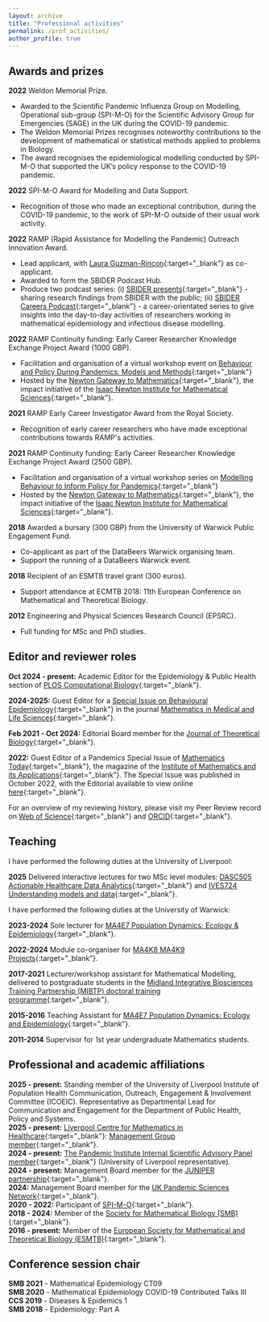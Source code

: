 ```yaml
---
layout: archive
title: "Professional activities"
permalink: /prof_activities/
author_profile: true
---
```


[MIBTP_link]: https://warwick.ac.uk/fac/cross_fac/mibtp/
[PopnDyn_link]: https://warwick.ac.uk/fac/sci/maths/undergrad/ughandbook/year4/ma4e7/
[readgroup_link]: https://warwick.ac.uk/fac/cross_fac/complexity/people/students/dtc/students2012/hill/epi_reading_group/
[Publons_link]: https://publons.com/author/1514993/edward-m-hill
[WOS_link]: https://www.webofscience.com/wos/author/record/172620
[ORCID_link]: https://orcid.org/0000-0002-2992-2004
[JTB_link]: https://www.journals.elsevier.com/journal-of-theoretical-biology

## Awards and prizes

**2022** Weldon Memorial Prize.

* Awarded to the Scientific Pandemic Influenza Group on Modelling, Operational sub-group (SPI-M-O) for the Scientific Advisory Group for Emergencies (SAGE) in the UK during the COVID-19 pandemic.
* The Weldon Memorial Prizes recognises noteworthy contributions to the development of mathematical or statistical methods applied to problems in Biology.
* The award recognises the epidemiological modelling conducted by SPI-M-O that supported the UK’s policy response to the COVID-19 pandemic.

**2022** SPI-M-O Award for Modelling and Data Support.

* Recognition of those who made an exceptional contribution, during the COVID-19 pandemic, to the work of SPI-M-O outside of their usual work activity.

**2022** RAMP (Rapid Assistance for Modelling the Pandemic) Outreach Innovation Award.

* Lead applicant, with [Laura Guzman-Rincon](https://warwick.ac.uk/fac/sci/mathsys/people/students/2015intake/guzmanrincon/){:target="_blank"} as co-applicant.
* Awarded to form the SBIDER Podcast Hub.
* Produce two podcast series: (i) [SBIDER presents](https://sbiderpresents.podbean.com){:target="_blank"} - sharing research findings from SBIDER with the public; (ii) [SBIDER Careers Podcast](https://sbidercareerspodcast.podbean.com){:target="_blank"} - a career-orientated series to give insights into the day-to-day activities of researchers working in mathematical epidemiology and infectious disease modelling.

**2022** RAMP Continuity funding: Early Career Researcher Knowledge Exchange Project Award (1000 GBP).

* Facilitation and organisation of a virtual workshop event on [Behaviour and Policy During Pandemics: Models and Methods](https://gateway.newton.ac.uk/event/tgm114){:target="_blank"}
* Hosted by the [Newton Gateway to Mathematics](https://gateway.newton.ac.uk/about){:target="_blank"}, the impact initiative of the [Isaac Newton Institute for Mathematical Sciences](https://www.newton.ac.uk/){:target="_blank"}.

**2021** RAMP Early Career Investigator Award from the Royal Society.

* Recognition of early career researchers who have made exceptional contributions towards RAMP's activities.

**2021** RAMP Continuity funding: Early Career Researcher Knowledge Exchange Project Award (2500 GBP).

* Facilitation and organisation of a virtual workshop series on [Modelling Behaviour to Inform Policy for Pandemics](https://gateway.newton.ac.uk/event/tgm103){:target="_blank"}
* Hosted by the [Newton Gateway to Mathematics](https://gateway.newton.ac.uk/about){:target="_blank"}, the impact initiative of the [Isaac Newton Institute for Mathematical Sciences](https://www.newton.ac.uk/){:target="_blank"}.

**2018** Awarded a bursary (300 GBP) from the University of Warwick Public Engagement Fund.

* Co-applicant as part of the DataBeers Warwick organising team.
* Support the running of a DataBeers Warwick event.

**2018** Recipient of an ESMTB travel grant (300 euros).

* Support attendance at ECMTB 2018: 11th European Conference on Mathematical and Theoretical Biology.

**2012** Engineering and Physical Sciences Research Council (EPSRC).

* Full funding for MSc and PhD studies.


## Editor and reviewer roles

**Oct 2024 - present:** Academic Editor for the Epidemiology & Public Health section of [PLOS Computational Biology](https://journals.plos.org/ploscompbiol/){:target="_blank"}.

**2024-2025:** Guest Editor for a [Special Issue on Behavioural Epidemiology](https://www.tandfonline.com/doi/full/10.1080/29937574.2024.2321740){:target="_blank"} in the journal [Mathematics in Medical and Life Sciences](https://www.tandfonline.com/journals/tmls20){:target="_blank"}.

**Feb 2021 - Oct 2024:** Editorial Board member for the [Journal of Theoretical Biology][JTB_link]{:target="_blank"}.

**2022:** Guest Editor of a Pandemics Special Issue of [Mathematics Today](https://ima.org.uk/publications/mathematics-today/){:target="_blank"}, the magazine of the [Institute of Mathematics and its Applications](https://ima.org.uk/about-us/){:target="_blank"}. The Special Issue was published in October 2022, with the Editorial available to view online [here](https://ima.org.uk/20322/pandemics-special-issue-editorial/){:target="_blank"}.

For an overview of my reviewing history, please visit my Peer Review record on [Web of Science][Publons_link]{:target="_blank"} and [ORCID][ORCID_link]{:target="_blank"}.

## Teaching
I have performed the following duties at the University of Liverpool:

**2025** Delivered interactive lectures for two MSc level modules: [DASC505 Actionable Healthcare Data Analytics](https://www.liverpool.ac.uk/courses/health-data-science-msc/modules/dasc505){:target="_blank"} and [IVES724 Understanding models and data](https://www.liverpool.ac.uk/courses/planetary-and-one-health-msc/modules/ives724){:target="_blank"}.


I have performed the following duties at the University of Warwick:

**2023-2024** Sole lecturer for [MA4E7 Population Dynamics: Ecology & Epidemiology](https://warwick.ac.uk/fac/sci/maths/currentstudents/ughandbook/year4/ma4e7){:target="_blank"}.

**2022-2024** Module co-organiser for [MA4K8 MA4K9 Projects](https://warwick.ac.uk/fac/sci/maths/currentstudents/ughandbook/year4/ma469/){:target="_blank"}.

**2017-2021** Lecturer/workshop assistant for Mathematical Modelling, delivered to postgraduate students in the [Midland Integrative Biosciences Training Partnership (MIBTP) doctoral training programme][MIBTP_link]{:target="_blank"}.

**2015-2016** Teaching Assistant for [MA4E7 Population Dynamics: Ecology and Epidemiology][PopnDyn_link]{:target="_blank"}.

**2011-2014** Supervisor for 1st year undergraduate Mathematics students.

## Professional and academic affiliations
**2025 - present:** Standing member of the University of Liverpool Institute of Population Health Communication, Outreach, Engagement & Involvement Committee (ICOEIC). Representative as Departmental Lead for Communication and Engagement for the Department of Public Health, Policy and Systems. <br/>
**2025 - present:** [Liverpool Centre for Mathematics in Healthcare](https://www.liverpool.ac.uk/mathematical-sciences/research/centre-for-mathematics-in-healthcare/){:target="_blank"}: [Management Group member](https://www.liverpool.ac.uk/mathematical-sciences/research/centre-for-mathematics-in-healthcare/management-group/){:target="_blank"}. <br/>
**2024 - present:** [The Pandemic Institute Internal Scientific Advisory Panel member](https://www.thepandemicinstitute.org/people/internal-scientific-advisory-panel/){:target="_blank"} (University of Liverpool representative). <br/>
**2024 - present:** Management Board member for the [JUNIPER partnership](https://maths.org/juniper/){:target="_blank"}. <br/>
**2024:** Management Board member for the [UK Pandemic Sciences Network](https://www.thepandemicinstitute.org/work-with-us/uk-pandemic-sciences-network/){:target="_blank"}. <br/>
**2020 - 2022:** Participant of [SPI-M-O](https://www.gov.uk/government/publications/scientific-advisory-group-for-emergencies-sage-coronavirus-covid-19-response-membership/list-of-participants-of-sage-and-related-sub-groups#scientific-pandemic-influenza-group-on-modelling-spi-m){:target="_blank"}. <br/>
**2018 - 2024:** Member of the [Society for Mathematical Biology (SMB)](https://www.smb.org){:target="_blank"}. <br/>
**2016 - present:** Member of the [European Society for Mathematical and Theoretical Biology (ESMTB)](https://www.esmtb.org){:target="_blank"}.

## Conference session chair
**SMB 2021** - Mathematical Epidemiology CT09 <br/>
**SMB 2020** - Mathematical Epidemiology COVID-19 Contributed Talks III <br/>
**CCS 2019** - Diseases & Epidemics 1 <br/>
**SMB 2018** - Epidemiology: Part A
